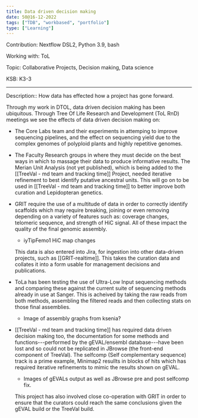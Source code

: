 ```yaml
---
title: Data driven decision making
date: 50@16-12-2022
tags: ["TDB", "workbased", "portfolio"]
type: ["Learning"]
---
```


Contribution: Nextflow DSL2, Python 3.9, bash

Working with: ToL

Topic: Collaborative Projects, Decision making, Data science

KSB: K3-3

---

Description:: How data has effected how a project has gone forward.

Through my work in DTOL, data driven decision making has been ubiquitous. Through Tree Of Life Research and Development (ToL RnD) meetings we see the effects of data driven decision making on:

- The Core Labs team and their experiments in attemping to improve sequencing pipelines, and the effect on sequencing yield due to the complex genomes of polyploid plants and highly repetitive genomes.

- The Faculty Research groups in where they must decide on the best ways in which to massage their data to produce informative results. The Merian Unit Analysis (not yet published), which is being added to the [[TreeVal - md team and tracking time]] Project, needed iterative refinement to best identify putative ancestral units. This will go on to be used in [[TreeVal - md team and tracking time]] to better improve both curation and Lepidopteran genetics.

- GRIT require the use of a multitude of data in order to correctly identify scaffolds which may require breaking, joining or even removing depending on a variety of features such as: coverage changes, telomeric sequence, and strength of HiC signal. All of these impact the quality of the final genomic assembly.
	-  iyTipFemo1 HiC map changes

	This data is also entered into Jira, for ingestion into other data-driven projects, such as [[GRIT-realtime]]. This takes the curation data and collates it into a form usable for management decisions and publications.

- ToLa has been testing the use of Ultra-Low Input sequencing methods and comparing these against the current suite of sequencing methods already in use at Sanger. This is acheived by taking the raw reads from both methods, assembling the filtered reads and then collecting stats on those final assemblies.
	- Image of assembly graphs from ksenia?

- [[TreeVal - md team and tracking time]] has required data driven decision making too, the documentation for some methods and functions---performed by the gEVAL/ensembl database---have been lost and so could not be replicated in JBrowse (the front-end component of TreeVal). The selfcomp (Self complementary sequence) track is a prime example, Minimap2 resullts in blocks of hits which has required iterative refinements to mimic the results shown on gEVAL.
	- Images of gEVALs output as well as JBrowse pre and post selfcomp fix.

	This project has also involved close co-operation with GRIT in order to ensure that the curators could reach the same conclusions given the gEVAL build or the TreeVal build. 